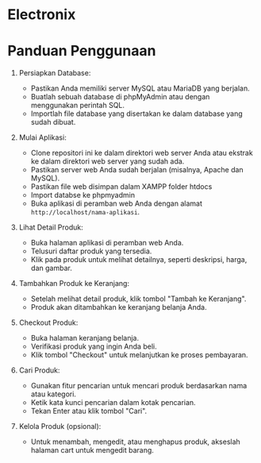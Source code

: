 # Electronix

# Panduan Penggunaan

1. Persiapkan Database:
    - Pastikan Anda memiliki server MySQL atau MariaDB yang berjalan.
    - Buatlah sebuah database di phpMyAdmin atau dengan menggunakan perintah SQL.
    - Importlah file database yang disertakan ke dalam database yang sudah dibuat.

2. Mulai Aplikasi:
    - Clone repositori ini ke dalam direktori web server Anda atau ekstrak ke dalam direktori web server yang sudah ada.
    - Pastikan server web Anda sudah berjalan (misalnya, Apache dan MySQL).
    - Pastikan file web disimpan dalam XAMPP folder htdocs
    - Import databse ke phpmyadmin
    - Buka aplikasi di peramban web Anda dengan alamat `http://localhost/nama-aplikasi`.

3. Lihat Detail Produk:
    - Buka halaman aplikasi di peramban web Anda.
    - Telusuri daftar produk yang tersedia.
    - Klik pada produk untuk melihat detailnya, seperti deskripsi, harga, dan gambar.

4. Tambahkan Produk ke Keranjang:
    - Setelah melihat detail produk, klik tombol "Tambah ke Keranjang".
    - Produk akan ditambahkan ke keranjang belanja Anda.

5. Checkout Produk:
    - Buka halaman keranjang belanja.
    - Verifikasi produk yang ingin Anda beli.
    - Klik tombol "Checkout" untuk melanjutkan ke proses pembayaran.

6. Cari Produk:
    - Gunakan fitur pencarian untuk mencari produk berdasarkan nama atau kategori.
    - Ketik kata kunci pencarian dalam kotak pencarian.
    - Tekan Enter atau klik tombol "Cari".

7. Kelola Produk (opsional):
    - Untuk menambah, mengedit, atau menghapus produk, akseslah halaman cart untuk mengedit barang.

